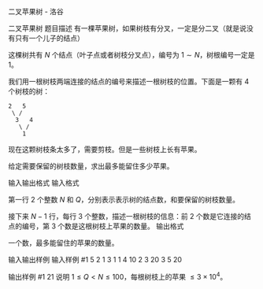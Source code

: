 



二叉苹果树 - 洛谷














二叉苹果树
题目描述
有一棵苹果树，如果树枝有分叉，一定是分二叉（就是说没有只有一个儿子的结点）

这棵树共有 $N$ 个结点（叶子点或者树枝分叉点），编号为 $1 \sim N$，树根编号一定是 $1$。

我们用一根树枝两端连接的结点的编号来描述一根树枝的位置。下面是一颗有 $4$ 个树枝的树：

```
2   5
 \ / 
  3   4
   \ /
    1
```

现在这颗树枝条太多了，需要剪枝。但是一些树枝上长有苹果。

给定需要保留的树枝数量，求出最多能留住多少苹果。

输入输出格式
输入格式

第一行 $2$ 个整数 $N$ 和 $Q$，分别表示表示树的结点数，和要保留的树枝数量。

接下来 $N-1$ 行，每行 $3$ 个整数，描述一根树枝的信息：前 $2$ 个数是它连接的结点的编号，第 $3$ 个数是这根树枝上苹果的数量。
输出格式

一个数，最多能留住的苹果的数量。

输入输出样例
输入样例 #1
5 2
1 3 1
1 4 10
2 3 20
3 5 20

输出样例 #1
21
说明
$1 \leqslant Q < N \leqslant 100$，每根树枝上的苹果 $\leqslant 3 \times 10^4$。






